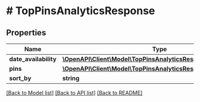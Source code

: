 # # TopPinsAnalyticsResponse

## Properties

Name | Type | Description | Notes
------------ | ------------- | ------------- | -------------
**date_availability** | [**\OpenAPI\Client\Model\TopPinsAnalyticsResponseDateAvailability**](TopPinsAnalyticsResponseDateAvailability.md) |  | [optional]
**pins** | [**\OpenAPI\Client\Model\TopPinsAnalyticsResponsePinsInner[]**](TopPinsAnalyticsResponsePinsInner.md) |  | [optional]
**sort_by** | **string** |  | [optional]

[[Back to Model list]](../../README.md#models) [[Back to API list]](../../README.md#endpoints) [[Back to README]](../../README.md)
